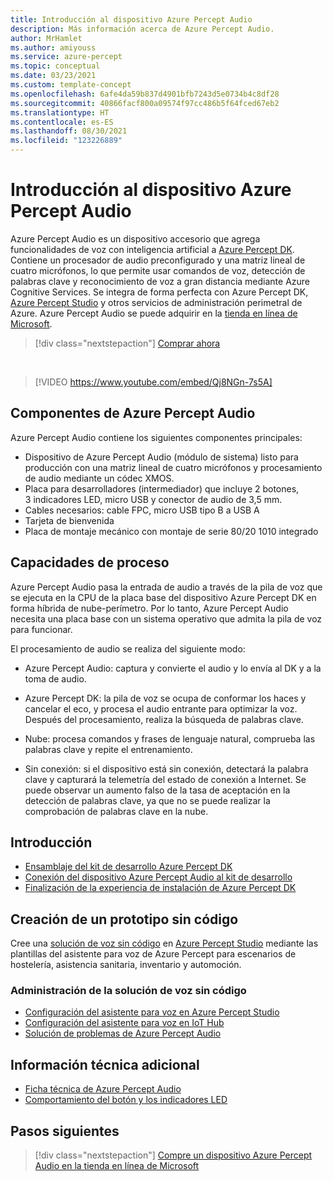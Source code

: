 ```yaml
---
title: Introducción al dispositivo Azure Percept Audio
description: Más información acerca de Azure Percept Audio.
author: MrHamlet
ms.author: amiyouss
ms.service: azure-percept
ms.topic: conceptual
ms.date: 03/23/2021
ms.custom: template-concept
ms.openlocfilehash: 6afe4da59b837d4901bfb7243d5e0734b4c8df28
ms.sourcegitcommit: 40866facf800a09574f97cc486b5f64fced67eb2
ms.translationtype: HT
ms.contentlocale: es-ES
ms.lasthandoff: 08/30/2021
ms.locfileid: "123226889"
---
```

# <a name="azure-percept-audio-device-overview"></a>Introducción al dispositivo Azure Percept Audio

Azure Percept Audio es un dispositivo accesorio que agrega funcionalidades de voz con inteligencia artificial a [Azure Percept DK](./overview-azure-percept-dk.md). Contiene un procesador de audio preconfigurado y una matriz lineal de cuatro micrófonos, lo que permite usar comandos de voz, detección de palabras clave y reconocimiento de voz a gran distancia mediante Azure Cognitive Services. Se integra de forma perfecta con Azure Percept DK, [Azure Percept Studio](https://go.microsoft.com/fwlink/?linkid=2135819) y otros servicios de administración perimetral de Azure. Azure Percept Audio se puede adquirir en la [tienda en línea de Microsoft](https://go.microsoft.com/fwlink/p/?LinkId=2155270).

> [!div class="nextstepaction"]
> [Comprar ahora](https://go.microsoft.com/fwlink/p/?LinkId=2155270)

</br>

> [!VIDEO https://www.youtube.com/embed/Qj8NGn-7s5A]

## <a name="azure-percept-audio-components"></a>Componentes de Azure Percept Audio

Azure Percept Audio contiene los siguientes componentes principales:

- Dispositivo de Azure Percept Audio (módulo de sistema) listo para producción con una matriz lineal de cuatro micrófonos y procesamiento de audio mediante un códec XMOS.
- Placa para desarrolladores (intermediador) que incluye 2 botones, 3 indicadores LED, micro USB y conector de audio de 3,5 mm.
- Cables necesarios: cable FPC, micro USB tipo B a USB A
- Tarjeta de bienvenida
- Placa de montaje mecánico con montaje de serie 80/20 1010 integrado

## <a name="compute-capabilities"></a>Capacidades de proceso 

Azure Percept Audio pasa la entrada de audio a través de la pila de voz que se ejecuta en la CPU de la placa base del dispositivo Azure Percept DK en forma híbrida de nube-perímetro. Por lo tanto, Azure Percept Audio necesita una placa base con un sistema operativo que admita la pila de voz para funcionar. 

El procesamiento de audio se realiza del siguiente modo: 

- Azure Percept Audio: captura y convierte el audio y lo envía al DK y a la toma de audio.

- Azure Percept DK: la pila de voz se ocupa de conformar los haces y cancelar el eco, y procesa el audio entrante para optimizar la voz. Después del procesamiento, realiza la búsqueda de palabras clave.

- Nube: procesa comandos y frases de lenguaje natural, comprueba las palabras clave y repite el entrenamiento. 

- Sin conexión: si el dispositivo está sin conexión, detectará la palabra clave y capturará la telemetría del estado de conexión a Internet. Se puede observar un aumento falso de la tasa de aceptación en la detección de palabras clave, ya que no se puede realizar la comprobación de palabras clave en la nube. 

## <a name="getting-started"></a>Introducción

- [Ensamblaje del kit de desarrollo Azure Percept DK](./quickstart-percept-dk-unboxing.md)
- [Conexión del dispositivo Azure Percept Audio al kit de desarrollo](./quickstart-percept-audio-setup.md)
- [Finalización de la experiencia de instalación de Azure Percept DK](./quickstart-percept-dk-set-up.md)

## <a name="build-a-no-code-prototype"></a>Creación de un prototipo sin código

Cree una [solución de voz sin código](./tutorial-no-code-speech.md) en [Azure Percept Studio](https://go.microsoft.com/fwlink/?linkid=2135819) mediante las plantillas del asistente para voz de Azure Percept para escenarios de hostelería, asistencia sanitaria, inventario y automoción.

### <a name="manage-your-no-code-speech-solution"></a>Administración de la solución de voz sin código

- [Configuración del asistente para voz en Azure Percept Studio](./how-to-manage-voice-assistant.md)
- [Configuración del asistente para voz en IoT Hub](./how-to-configure-voice-assistant.md)
- [Solución de problemas de Azure Percept Audio](./troubleshoot-audio-accessory-speech-module.md)

## <a name="additional-technical-information"></a>Información técnica adicional

- [Ficha técnica de Azure Percept Audio](./azure-percept-audio-datasheet.md)
- [Comportamiento del botón y los indicadores LED](./audio-button-led-behavior.md)

## <a name="next-steps"></a>Pasos siguientes

> [!div class="nextstepaction"]
> [Compre un dispositivo Azure Percept Audio en la tienda en línea de Microsoft](https://go.microsoft.com/fwlink/p/?LinkId=2155270)
